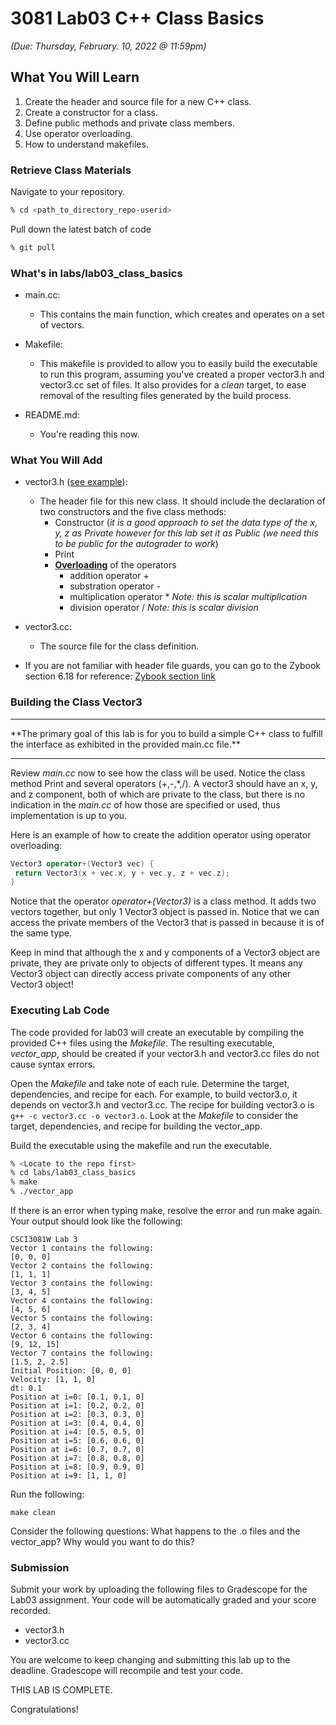 # 3081 Lab03 C++ Class Basics
_(Due: Thursday, February. 10, 2022 @ 11:59pm)_

## What You Will Learn

1. Create the header and source file for a new C++ class.
2. Create a constructor for a class.
3. Define public methods and private class members.
4. Use operator overloading.
5. How to understand makefiles.

### Retrieve Class Materials

Navigate to your repository.

```bash
% cd <path_to_directory_repo-userid>
```

Pull down the latest batch of code

```bash
% git pull
```


### What's in labs/lab03_class_basics

- main.cc:
  - This contains the main function, which creates and operates on a set of vectors.

- Makefile:
  - This makefile is provided to allow you to easily build the executable to run this program, assuming you've created a proper vector3.h and vector3.cc set of files. It also provides for a _clean_ target, to ease removal of the resulting files generated by the build process.

- README.md:
  - You're reading this now.


### What You Will Add

- vector3.h ([see example](https://github.umn.edu/umn-csci-3081-s22/examples/tree/main/labs/lab2)):
  - The header file for this new class. It should include the declaration of two constructors and the five class methods: 
    - Constructor (*it is a good approach to set the data type of the x, y, z as Private however for this lab set it as Public (we need this to be public for the autograder to work*)
    - Print
    - [**Overloading**](https://www.tutorialspoint.com/cplusplus/cpp_overloading.htm) of the operators 
      - addition operator +
      - substration operator -
      - multiplication operator * *Note: this is scalar multiplication*
      - division operator / *Note: this is scalar division*

- vector3.cc:
  - The source file for the class definition.

- If you are not familiar with header file guards, you can go to the Zybook section 6.18 for reference: [Zybook section link](https://learn.zybooks.com/zybook/UMNCSCI3081WOrbanSpring2022/chapter/6/section/18?content_resource_id=56063603)

### Building the Class Vector3

<hr>
  **The primary goal of this lab is for you to build a simple C++ class to fulfill the interface as exhibited in the provided main.cc file.**
<hr>

Review _main.cc_ now to see how the class will be used. Notice the class method Print and several operators (+,-,*,/). A vector3 should have an x, y, and z component, both of which are private to the class, but there is no indication in the _main.cc_ of how those are specified or used, thus implementation is up to you.

 Here is an example of how to create the addition operator using operator overloading:

 ```c++
Vector3 operator+(Vector3 vec) {
  return Vector3(x + vec.x, y + vec.y, z + vec.z);
}
```

Notice that the operator _operator+(Vector3)_ is a class method. It adds two vectors together, but only 1 Vector3 object is passed in.  Notice that we can access the private members of the Vector3 that is passed in because it is of the same type.

Keep in mind that although the x and y components of a Vector3 object are private, they are private only to objects of different types. It means any Vector3 object can directly access private components of any other Vector3 object!

### Executing Lab Code

The code provided for lab03 will create an executable by compiling the provided
C++ files using the _Makefile_. The resulting executable, _vector_app_, should be created if your vector3.h and vector3.cc files do not cause syntax errors.

Open the _Makefile_ and take note of each rule.  Determine the target, dependencies, and recipe for each.  For example, to build vector3.o, it depends on vector3.h and vector3.cc.  The recipe for building vector3.o is ```g++ -c vector3.cc -o vector3.o```.  Look at the _Makefile_ to consider the target, dependencies, and recipe for building the vector_app.

Build the executable using the makefile and run the executable.

```bash
% <Locate to the repo first>
% cd labs/lab03_class_basics
% make
% ./vector_app
```

If there is an error when typing make, resolve the error and run make again.  Your output should look like the following:

```
CSCI3081W Lab 3
Vector 1 contains the following: 
[0, 0, 0]
Vector 2 contains the following: 
[1, 1, 1]
Vector 3 contains the following: 
[3, 4, 5]
Vector 4 contains the following: 
[4, 5, 6]
Vector 5 contains the following: 
[2, 3, 4]
Vector 6 contains the following: 
[9, 12, 15]
Vector 7 contains the following: 
[1.5, 2, 2.5]
Initial Position: [0, 0, 0]
Velocity: [1, 1, 0]
dt: 0.1
Position at i=0: [0.1, 0.1, 0]
Position at i=1: [0.2, 0.2, 0]
Position at i=2: [0.3, 0.3, 0]
Position at i=3: [0.4, 0.4, 0]
Position at i=4: [0.5, 0.5, 0]
Position at i=5: [0.6, 0.6, 0]
Position at i=6: [0.7, 0.7, 0]
Position at i=7: [0.8, 0.8, 0]
Position at i=8: [0.9, 0.9, 0]
Position at i=9: [1, 1, 0]
```

Run the following:

```
make clean
```

Consider the following questions: What happens to the .o files and the vector_app?  Why would you want to do this?

### **Submission**

Submit your work by uploading the following files to Gradescope for the Lab03 assignment.  Your code will be automatically graded and your score recorded.

 - vector3.h
 - vector3.cc

You are welcome to keep changing and submitting this lab up to the deadline.  Gradescope will recompile and test your code.

THIS LAB IS COMPLETE.

Congratulations!
